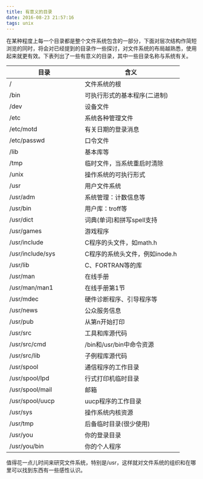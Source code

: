 ```yaml
---
title: 有意义的目录
date: 2016-08-23 21:57:16
tags: unix
---
```


在某种程度上每一个目录都是整个文件系统包含的一部分，下面对层次结构作简短浏览的同时，将会对已经提到的目录作一些探讨，对文件系统的布局越熟悉，使用起来就更有效。<!--more-->下表列出了一些有意义的目录，其中一些目录名称与系统有关。

| 目录                     |     含义                 |
| ------------------------ | -------------------- |
| /                       | 文件系统的根 |
| /bin                | 可执行形式的基本程序(二进制) |
| /dev                    | 设备文件 |
| /etc                    | 系统各种管理文件 |
| /etc/motd                    | 有关日期的登录消息 |
| /etc/passwd                    | 口令文件 |
| /lib                | 基本库等 |
| /tmp           | 临时文件，当系统重启时清除 |
| /unix           | 操作系统的可执行形式 |
| /usr                | 用户文件系统 |
| /usr/adm               | 系统管理：计数信息等 |
| /usr/bin                | 用户库：troff等 |
| /usr/dict             | 词典(单词)和拼写spell支持 |
| /usr/games             | 游戏程序 |
| /usr/include                | C程序的头文件，如math.h |
| /usr/include/sys             | C程序的系统头文件，例如inode.h |
| /usr/lib         | C、FORTRAN等的库 |
| /usr/man        | 在线手册 |
| /usr/man/man1              | 在线手册第1节 |
| /usr/mdec              | 硬件诊断程序、引导程序等 |
| /usr/news           | 公众服务信息 |
| /usr/pub           | 从第n开始打印 |
| /usr/src          | 工具和库源代码 |
| /usr/src/cmd　　　　         | /bin和/usr/bin中命令资源 |
| /usr/src/lib　　　　         | 子例程库源代码 |
| /usr/spool　　　　         | 通信程序的工作目录 |
| /usr/spool/lpd　　　　         | 行式打印机临时目录 |
| /usr/spool/mail　　　　         | 邮箱 |
| /usr/spool/uucp　　　　         | uucp程序的工作目录 |
| /usr/sys　　　　         | 操作系统内核资源 |
| /usr/tmp　　　　         | 后备临时目录(很少使用) |
| /usr/you　　　　         | 你的登录目录 |
| /usr/you/bin　　　　         | 你的个人程序 |

值得花一点儿时间来研究文件系统，特别是/usr，这样就对文件系统的组织和在哪里可以找到东西有一些感性认识。
